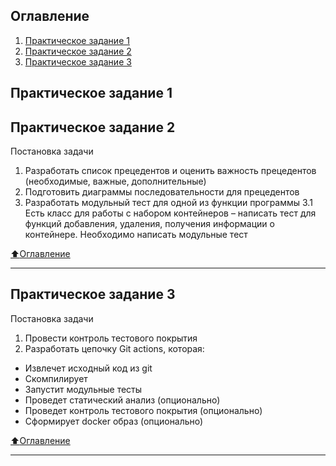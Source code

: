 ## Оглавление

1.  [Практическое задание 1](#Практическое-задание-1)
2. [Практическое задание 2](#Практическое-задание-2)
3. [Практическое задание 3](#Практическое-задание-3)

## Практическое задание 1

## Практическое задание 2
Постановка задачи
1. Разработать список прецедентов и оценить важность прецедентов
(необходимые, важные, дополнительные)
2. Подготовить диаграммы последовательности для прецедентов
3. Разработать модульный тест для одной из функции программы
3.1 Есть класс для работы с набором контейнеров – написать тест для
функций добавления, удаления, получения информации о контейнере.
Необходимо написать модульные тест

[:arrow_up:Оглавление](#Оглавление)
___

## Практическое задание 3
Постановка задачи
1. Провести контроль тестового покрытия
2. Разработать цепочку Git actions, которая:
- Извлечет исходный код из git
- Скомпилирует
- Запустит модульные тесты
- Проведет статический анализ (опционально)
- Проведет контроль тестового покрытия (опционально)
- Сформирует docker образ (опционально)

[:arrow_up:Оглавление](#Оглавление)
___
